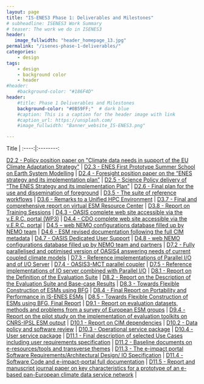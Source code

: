 ```yaml
---
layout: page
title: "IS-ENES3 Phase 1: Deliverables and Milestones"
# subheadline: ISENES3 Work Summary
# teaser: The work we do in ISENES3
header:
   image_fullwidth: "header_homepage_13.jpg"
permalink: "/isenes-phase-1-deliverables/"
categories:
    - design
tags:
    - design
    - background color
    - header
#header:
    #background-color: "#186F4D"
header:
    #title: Phase 1 Deliverables and Milestones
    background-color: "#0B59FF;"  # dark blue
    #caption: This is a caption for the header image with link
    #caption_url: https://unsplash.com/
    #image_fullwidth: "Banner_website_IS-ENES3.png"

---
```


Title | 
:----:|:--------:

[D2.2 - Policy position paper on "Climate data needs in support of the EU Climate Adaptation Strategy"](https://raw.githubusercontent.com/IS-ENES3/IS-ENES-Website/main/pdf_documents/IS-ENES_D2.2.pdf) |
[D2.3 - ENES First Prototype Summer School on Earth System Modelling](https://raw.githubusercontent.com/IS-ENES3/IS-ENES-Website/main/pdf_documents/IS-ENES_D2.3.pdf) |
[D2.4 - Foresight position paper on the “ENES strategy and its implementation plan”](https://raw.githubusercontent.com/IS-ENES3/IS-ENES-Website/main/pdf_documents/IS-ENES_D2.4.pdf) |
[D2.5 - Science Policy delivery of “The ENES Strategy and its implementation Plan”](https://raw.githubusercontent.com/IS-ENES3/IS-ENES-Website/main/pdf_documents/IS-ENES_D2.5.pdf) | 
[D2.6 - Final plan for the use and dissemination of foreground](https://raw.githubusercontent.com/IS-ENES3/IS-ENES-Website/main/pdf_documents/IS-ENES_D2.6.pdf) |
[D3.5 - The suite of reference workflows](https://raw.githubusercontent.com/IS-ENES3/IS-ENES-Website/main/pdf_documents/IS-ENES_D3.5.pdf) | 
[D3.6 - Remarks to a Unified HPC Environment](https://raw.githubusercontent.com/IS-ENES3/IS-ENES-Website/main/pdf_documents/IS-ENES_D3.6.pdf) | 
[D3.7 - Final and comprehensive report on virtual ESM Resource Center](https://raw.githubusercontent.com/IS-ENES3/IS-ENES-Website/main/pdf_documents/IS-ENES_D3.7.pdf) | 
[D3.8 - Report on Training Sessions](https://raw.githubusercontent.com/IS-ENES3/IS-ENES-Website/main/pdf_documents/IS-ENES_D3.8.pdf) | 
[D4.3 - OASIS complete web site accessible via the v.E.R.C. portal (WP3)](https://raw.githubusercontent.com/IS-ENES3/IS-ENES-Website/main/pdf_documents/IS-ENES_Deliverables_4.3-final-1.pdf) | 
[D4.4 - CDO complete web site accessible via the v.E.R.C. portal](https://raw.githubusercontent.com/IS-ENES3/IS-ENES-Website/main/pdf_documents/IS-ENES_Deliverable_WP4_D4_4.pdf) | 
[D4.5 – web NEMO configurations database filled up by NEMO team](https://raw.githubusercontent.com/IS-ENES3/IS-ENES-Website/main/pdf_documents/ISENES_D4_5.pdf) | 
[D4.6 - ESM revised documentation following the full CIM metadata](https://raw.githubusercontent.com/IS-ENES3/IS-ENES-Website/main/pdf_documents/IS-ENES_Deliverables_4.6.pdf) | 
[D4.7 - OASIS Dedicated User Support](https://raw.githubusercontent.com/IS-ENES3/IS-ENES-Website/main/pdf_documents/IS-ENES_D4.7.pdf) | 
[D4.8 - web NEMO configurations database filled up by NEMO team and partners](https://raw.githubusercontent.com/IS-ENES3/IS-ENES-Website/main/pdf_documents/IS-ENES_D4.8.pdf) | 
[D7.2 - Fully parallelised and optimised version of OASIS4 answering needs of current coupled climate models](https://raw.githubusercontent.com/IS-ENES3/IS-ENES-Website/main/pdf_documents/IS-ENES_Deliverable_7.2.pdf) | 
[D7.3 - Reference implementations of Parallel I/O and of I/O Server](https://raw.githubusercontent.com/IS-ENES3/IS-ENES-Website/main/pdf_documents/IS-ENES_D7.3.pdf) | 
[D7.4 - OASIS3-MCT parallel coupler](https://raw.githubusercontent.com/IS-ENES3/IS-ENES-Website/main/pdf_documents/IS-ENES_D7.4.pdf) | 
[D7.5 - Reference implementations of IO server combined with Parallel I/O](https://raw.githubusercontent.com/IS-ENES3/IS-ENES-Website/main/pdf_documents/IS-ENES_D7.5.pdf) | 
[D8.1 - Report on the Definition of the Evaluation Suite](https://raw.githubusercontent.com/IS-ENES3/IS-ENES-Website/main/pdf_documents/IS-ENES_D8.1_Definition_of_the_Evaluation_Suite.pdf) | 
[D8.2 - Report on the Description of the Evaluation Suite and Base-case Results](https://raw.githubusercontent.com/IS-ENES3/IS-ENES-Website/main/pdf_documents/IS-ENES_D8.2_Evaluation_suite_and_base-case_results_V1.pdf) | 
[D8.3 - Towards Flexible Construction of ESMs using BFG](https://raw.githubusercontent.com/IS-ENES3/IS-ENES-Website/main/pdf_documents/IS-ENES_D8.3.pdf) | 
[D8.4 - Final Report on Portability and Performance in IS-ENES ESMs](https://raw.githubusercontent.com/IS-ENES3/IS-ENES-Website/main/pdf_documents/IS-ENES_D8.4.pdf) | 
[D8.5 - Towards Flexible Construction of ESMs using BFG, Final Report](https://raw.githubusercontent.com/IS-ENES3/IS-ENES-Website/main/pdf_documents/IS-ENES_D8.5.pdf) | 
[D9.1 - Report on evaluation datasets, methods and problems from a survey of European ESM groups](https://raw.githubusercontent.com/IS-ENES3/IS-ENES-Website/main/pdf_documents/IS-ENES_D9.1_Evaluation_Portal_Report.pdf) | 
[D9.4 - Report on the pilot study on the implementation of evaluation toolkits on CNRS-IPSL ESM output](https://raw.githubusercontent.com/IS-ENES3/IS-ENES-Website/main/pdf_documents/IS-ENES_D9.4.pdf) | 
[D10.1 - Report on CIM dependencies](https://raw.githubusercontent.com/IS-ENES3/IS-ENES-Website/main/pdf_documents/IS-ENES_Deliverable_10_1_final.pdf) | 
[D10.2 - Data policy and software review](https://raw.githubusercontent.com/IS-ENES3/IS-ENES-Website/main/pdf_documents/IS-ENES_Deliverable_10_2_final.pdf) | 
[D10.3 - Operational service package](https://raw.githubusercontent.com/IS-ENES3/IS-ENES-Website/main/pdf_documents/IS-ENES_D10.3.pdf) | 
[D10.4 - User service package](https://raw.githubusercontent.com/IS-ENES3/IS-ENES-Website/main/pdf_documents/IS-ENES_D10.4.pdf) | 
[D11.1 - Final description of selected Use Cases including user requirements specification](https://raw.githubusercontent.com/IS-ENES3/IS-ENES-Website/main/pdf_documents/IS-ENES_D11.1.pdf) | 
[D11.2 - Baseline documents on e-resources/tools and transverse themes](https://raw.githubusercontent.com/IS-ENES3/IS-ENES-Website/main/pdf_documents/IS-ENES_D11.2.pdf) | 
[D11.3 - The e-impact portal Software Requirements/Architectural Design/ IO Specification](https://raw.githubusercontent.com/IS-ENES3/IS-ENES-Website/main/pdf_documents/IS-ENES_D11.3.pdf) | 
[D11.4 - Software Code and e-impact-portal full documentation](https://raw.githubusercontent.com/IS-ENES3/IS-ENES-Website/main/pdf_documents/IS-ENES_D11.4.pdf) | 
[D11.5 - Report and manuscript journal paper on key characteristics for a prototype of an e-based pan-European climate data service network](https://raw.githubusercontent.com/IS-ENES3/IS-ENES-Website/main/pdf_documents/IS-ENES_D11.5.pdf) | 
